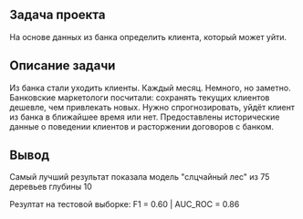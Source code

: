 ## Задача проекта

На основе данных из банка определить клиента, который может уйти.

## Описание задачи

Из банка стали уходить клиенты. Каждый месяц. Немного, но заметно. Банковские маркетологи посчитали: сохранять текущих клиентов дешевле, чем 
привлекать новых.
Нужно спрогнозировать, уйдёт клиент из банка в ближайшее время или нет. Предоставлены исторические данные о поведении клиентов и расторжении 
договоров с банком.

## Вывод
Самый лучший результат показала модель "слцчайный лес" из 75 деревьев глубины 10

Резултат на тестовой выборке: F1 = 0.60 | AUC_ROC = 0.86 
